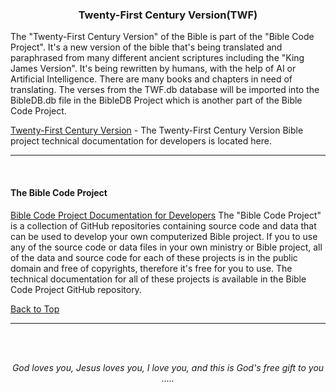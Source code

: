 <a id="top"></a>
<h3 align="center">Twenty-First Century Version(TWF)</h3>

The "Twenty-First Century Version" of the Bible is part of the "Bible Code Project". It's a new version of the bible that's being translated and paraphrased from many different ancient scriptures including the "King James Version". It's being rewritten by humans, with the help of AI or Artificial Intelligence. There are many books and chapters in need of translating.  The verses from the TWF.db database will be imported into the BibleDB.db file in the BibleDB Project which is another part of the Bible Code Project. 

[Twenty-First Century Version](https://github.com/ACB-Bible/Bible-Code/) -  The Twenty-First Century Version Bible project technical documentation for developers is located here.

---

<br>
   
#### The Bible Code Project

[Bible Code Project Documentation for Developers](https://github.com/ACB-Bible/TWF/TWF.md)
The "Bible Code Project" is a collection of GitHub repositories containing source code and data that can be used to develop your own computerized Bible project. If you to use any of the source code or data files in your own ministry or Bible project, all of the data and source code for each of these projects is in the public domain and free of copyrights, therefore it's free for you to use. The technical documentation for all of these projects is available in the Bible Code Project GitHub repository.

[Back to Top](#top)

---

<br><br>
<p align="center">
    <p align="center">
    <em>God loves you, Jesus loves you, I love you, and this is God's free gift to you .....</em>
</p>    
</p>